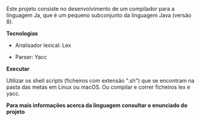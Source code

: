 Este projeto consiste no desenvolvimento de um compilador para a linguagem Ja, que é um pequeno subconjunto da linguagem Java 
(versão 8). 

**Tecnologias**

- Analisador lexical: Lex

- Parser: Yacc

**Executar**

Utilizar os shell scripts (ficheiros com extensão ".sh") que se encontram na pasta das metas em Linux ou macOS. Ou compilar e 
correr ficheiros lex e yacc. 

**Para mais informações acerca da linguagem consultar o enunciado do projeto**
